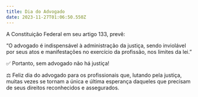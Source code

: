 ```yaml
---
title: Dia do Advogado
date: 2023-11-27T01:06:50.550Z
---
```

A Constituição Federal em seu artigo 133, prevê:

“O advogado é indispensável à administração da justiça, sendo inviolável por seus atos e manifestações no exercício da profissão, nos limites da lei.”

✅ Portanto, sem advogado não há justiça!

⚖ Feliz dia do advogado para os profissionais que, lutando pela justiça, muitas vezes se tornam a única e última esperança daqueles que precisam de seus direitos reconhecidos e assegurados.